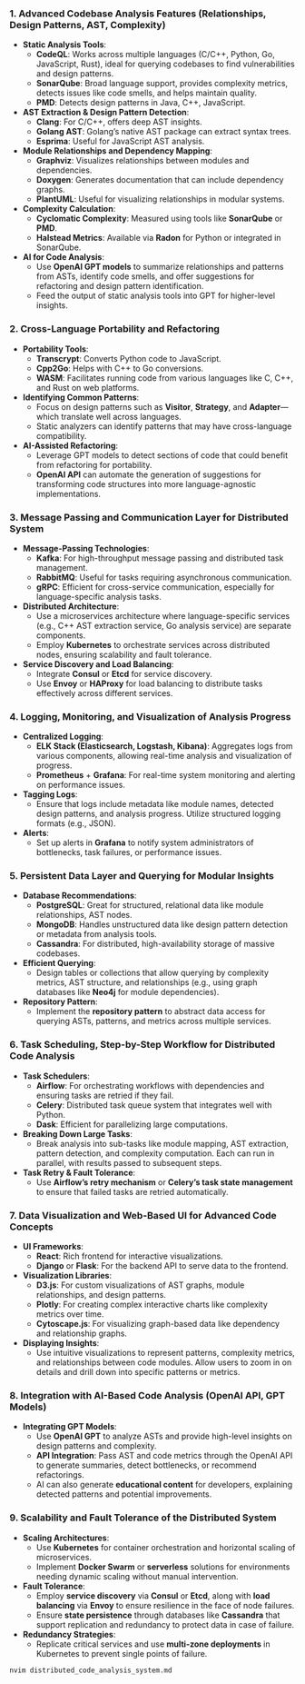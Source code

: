 ### 1. **Advanced Codebase Analysis Features (Relationships, Design Patterns, AST, Complexity)**

- **Static Analysis Tools**:
  - **CodeQL**: Works across multiple languages (C/C++, Python, Go, JavaScript, Rust), ideal for querying codebases to find vulnerabilities and design patterns.
  - **SonarQube**: Broad language support, provides complexity metrics, detects issues like code smells, and helps maintain quality.
  - **PMD**: Detects design patterns in Java, C++, JavaScript.
- **AST Extraction & Design Pattern Detection**:
  - **Clang**: For C/C++, offers deep AST insights.
  - **Golang AST**: Golang’s native AST package can extract syntax trees.
  - **Esprima**: Useful for JavaScript AST analysis.
- **Module Relationships and Dependency Mapping**:
  - **Graphviz**: Visualizes relationships between modules and dependencies.
  - **Doxygen**: Generates documentation that can include dependency graphs.
  - **PlantUML**: Useful for visualizing relationships in modular systems.
- **Complexity Calculation**:
  - **Cyclomatic Complexity**: Measured using tools like **SonarQube** or **PMD**.
  - **Halstead Metrics**: Available via **Radon** for Python or integrated in SonarQube.
- **AI for Code Analysis**:
  - Use **OpenAI GPT models** to summarize relationships and patterns from ASTs, identify code smells, and offer suggestions for refactoring and design pattern identification.
  - Feed the output of static analysis tools into GPT for higher-level insights.

### 2. **Cross-Language Portability and Refactoring**

- **Portability Tools**:
  - **Transcrypt**: Converts Python code to JavaScript.
  - **Cpp2Go**: Helps with C++ to Go conversions.
  - **WASM**: Facilitates running code from various languages like C, C++, and Rust on web platforms.
- **Identifying Common Patterns**:
  - Focus on design patterns such as **Visitor**, **Strategy**, and **Adapter**—which translate well across languages.
  - Static analyzers can identify patterns that may have cross-language compatibility.
- **AI-Assisted Refactoring**:
  - Leverage GPT models to detect sections of code that could benefit from refactoring for portability.
  - **OpenAI API** can automate the generation of suggestions for transforming code structures into more language-agnostic implementations.

### 3. **Message Passing and Communication Layer for Distributed System**

- **Message-Passing Technologies**:
  - **Kafka**: For high-throughput message passing and distributed task management.
  - **RabbitMQ**: Useful for tasks requiring asynchronous communication.
  - **gRPC**: Efficient for cross-service communication, especially for language-specific analysis tasks.
- **Distributed Architecture**:
  - Use a microservices architecture where language-specific services (e.g., C++ AST extraction service, Go analysis service) are separate components.
  - Employ **Kubernetes** to orchestrate services across distributed nodes, ensuring scalability and fault tolerance.
- **Service Discovery and Load Balancing**:
  - Integrate **Consul** or **Etcd** for service discovery.
  - Use **Envoy** or **HAProxy** for load balancing to distribute tasks effectively across different services.

### 4. **Logging, Monitoring, and Visualization of Analysis Progress**

- **Centralized Logging**:
  - **ELK Stack (Elasticsearch, Logstash, Kibana)**: Aggregates logs from various components, allowing real-time analysis and visualization of progress.
  - **Prometheus** + **Grafana**: For real-time system monitoring and alerting on performance issues.
- **Tagging Logs**:
  - Ensure that logs include metadata like module names, detected design patterns, and analysis progress. Utilize structured logging formats (e.g., JSON).
- **Alerts**:
  - Set up alerts in **Grafana** to notify system administrators of bottlenecks, task failures, or performance issues.

### 5. **Persistent Data Layer and Querying for Modular Insights**

- **Database Recommendations**:
  - **PostgreSQL**: Great for structured, relational data like module relationships, AST nodes.
  - **MongoDB**: Handles unstructured data like design pattern detection or metadata from analysis tools.
  - **Cassandra**: For distributed, high-availability storage of massive codebases.
- **Efficient Querying**:
  - Design tables or collections that allow querying by complexity metrics, AST structure, and relationships (e.g., using graph databases like **Neo4j** for module dependencies).
- **Repository Pattern**:
  - Implement the **repository pattern** to abstract data access for querying ASTs, patterns, and metrics across multiple services.

### 6. **Task Scheduling, Step-by-Step Workflow for Distributed Code Analysis**

- **Task Schedulers**:
  - **Airflow**: For orchestrating workflows with dependencies and ensuring tasks are retried if they fail.
  - **Celery**: Distributed task queue system that integrates well with Python.
  - **Dask**: Efficient for parallelizing large computations.
- **Breaking Down Large Tasks**:
  - Break analysis into sub-tasks like module mapping, AST extraction, pattern detection, and complexity computation. Each can run in parallel, with results passed to subsequent steps.
- **Task Retry & Fault Tolerance**:
  - Use **Airflow’s retry mechanism** or **Celery’s task state management** to ensure that failed tasks are retried automatically.

### 7. **Data Visualization and Web-Based UI for Advanced Code Concepts**

- **UI Frameworks**:
  - **React**: Rich frontend for interactive visualizations.
  - **Django** or **Flask**: For the backend API to serve data to the frontend.
- **Visualization Libraries**:
  - **D3.js**: For custom visualizations of AST graphs, module relationships, and design patterns.
  - **Plotly**: For creating complex interactive charts like complexity metrics over time.
  - **Cytoscape.js**: For visualizing graph-based data like dependency and relationship graphs.
- **Displaying Insights**:
  - Use intuitive visualizations to represent patterns, complexity metrics, and relationships between code modules. Allow users to zoom in on details and drill down into specific patterns or metrics.

### 8. **Integration with AI-Based Code Analysis (OpenAI API, GPT Models)**

- **Integrating GPT Models**:
  - Use **OpenAI GPT** to analyze ASTs and provide high-level insights on design patterns and complexity.
  - **API Integration**: Pass AST and code metrics through the OpenAI API to generate summaries, detect bottlenecks, or recommend refactorings.
  - AI can also generate **educational content** for developers, explaining detected patterns and potential improvements.

### 9. **Scalability and Fault Tolerance of the Distributed System**

- **Scaling Architectures**:
  - Use **Kubernetes** for container orchestration and horizontal scaling of microservices.
  - Implement **Docker Swarm** or **serverless** solutions for environments needing dynamic scaling without manual intervention.
- **Fault Tolerance**:
  - Employ **service discovery** via **Consul** or **Etcd**, along with **load balancing** via **Envoy** to ensure resilience in the face of node failures.
  - Ensure **state persistence** through databases like **Cassandra** that support replication and redundancy to protect data in case of failure.
- **Redundancy Strategies**:
  - Replicate critical services and use **multi-zone deployments** in Kubernetes to prevent single points of failure.

```bash
nvim distributed_code_analysis_system.md
```
